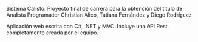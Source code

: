 Sistema Calisto: Proyecto final de carrera para la obtención del título de Analista Programador 
Christian Alico, Tatiana Fernández y Diego Rodríguez

Aplicación web escrita con C#, .NET y MVC. Incluye una API Rest, completamente creada por el equipo.
